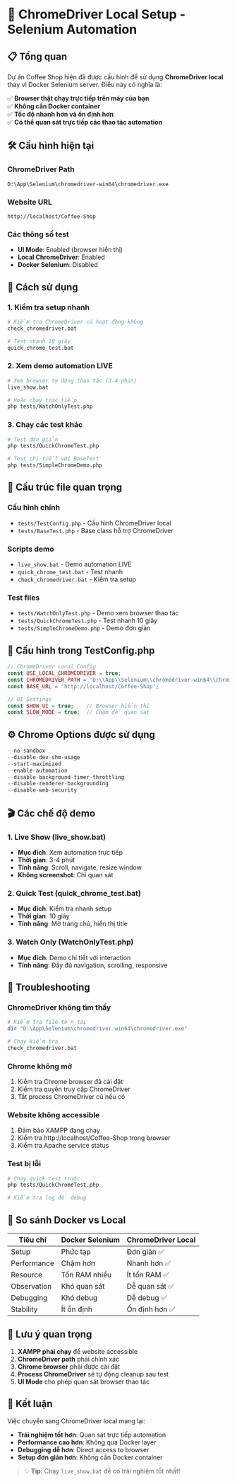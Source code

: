 # 🚀 ChromeDriver Local Setup - Selenium Automation

## 📋 Tổng quan
Dự án Coffee Shop hiện đã được cấu hình để sử dụng **ChromeDriver local** thay vì Docker Selenium server. Điều này có nghĩa là:

✅ **Browser thật chạy trực tiếp trên máy của bạn**  
✅ **Không cần Docker container**  
✅ **Tốc độ nhanh hơn và ổn định hơn**  
✅ **Có thể quan sát trực tiếp các thao tác automation**  

## 🛠️ Cấu hình hiện tại

### ChromeDriver Path
```
D:\App\Selenium\chromedriver-win64\chromedriver.exe
```

### Website URL  
```
http://localhost/Coffee-Shop
```

### Các thông số test
- **UI Mode**: Enabled (browser hiển thị)
- **Local ChromeDriver**: Enabled  
- **Docker Selenium**: Disabled

## 🎯 Cách sử dụng

### 1. Kiểm tra setup nhanh
```bash
# Kiểm tra ChromeDriver có hoạt động không
check_chromedriver.bat

# Test nhanh 10 giây
quick_chrome_test.bat
```

### 2. Xem demo automation LIVE
```bash
# Xem browser tự động thao tác (3-4 phút)
live_show.bat

# Hoặc chạy trực tiếp
php tests/WatchOnlyTest.php
```

### 3. Chạy các test khác
```bash
# Test đơn giản
php tests/QuickChromeTest.php

# Test chi tiết với BaseTest
php tests/SimpleChromeDemo.php
```

## 📁 Cấu trúc file quan trọng

### Cấu hình chính
- `tests/TestConfig.php` - Cấu hình ChromeDriver local
- `tests/BaseTest.php` - Base class hỗ trợ ChromeDriver

### Scripts demo
- `live_show.bat` - Demo automation LIVE  
- `quick_chrome_test.bat` - Test nhanh
- `check_chromedriver.bat` - Kiểm tra setup

### Test files
- `tests/WatchOnlyTest.php` - Demo xem browser thao tác
- `tests/QuickChromeTest.php` - Test nhanh 10 giây
- `tests/SimpleChromeDemo.php` - Demo đơn giản

## 🔧 Cấu hình trong TestConfig.php

```php
// ChromeDriver Local Config
const USE_LOCAL_CHROMEDRIVER = true;
const CHROMEDRIVER_PATH = 'D:\\App\\Selenium\\chromedriver-win64\\chromedriver.exe';
const BASE_URL = 'http://localhost/Coffee-Shop';

// UI Settings
const SHOW_UI = true;    // Browser hiển thị
const SLOW_MODE = true;  // Chậm để quan sát
```

## ⚙️ Chrome Options được sử dụng

```php
--no-sandbox
--disable-dev-shm-usage  
--start-maximized
--enable-automation
--disable-background-timer-throttling
--disable-renderer-backgrounding
--disable-web-security
```

## 🎬 Các chế độ demo

### 1. Live Show (live_show.bat)
- **Mục đích**: Xem automation trực tiếp
- **Thời gian**: 3-4 phút  
- **Tính năng**: Scroll, navigate, resize window
- **Không screenshot**: Chỉ quan sát

### 2. Quick Test (quick_chrome_test.bat)  
- **Mục đích**: Kiểm tra nhanh setup
- **Thời gian**: 10 giây
- **Tính năng**: Mở trang chủ, hiển thị title

### 3. Watch Only (WatchOnlyTest.php)
- **Mục đích**: Demo chi tiết với interaction
- **Tính năng**: Đầy đủ navigation, scrolling, responsive

## 🚨 Troubleshooting

### ChromeDriver không tìm thấy
```bash
# Kiểm tra file tồn tại
dir "D:\App\Selenium\chromedriver-win64\chromedriver.exe"

# Chạy kiểm tra
check_chromedriver.bat
```

### Chrome không mở
1. Kiểm tra Chrome browser đã cài đặt
2. Kiểm tra quyền truy cập ChromeDriver
3. Tắt process ChromeDriver cũ nếu có

### Website không accessible  
1. Đảm bảo XAMPP đang chạy
2. Kiểm tra http://localhost/Coffee-Shop trong browser
3. Kiểm tra Apache service status

### Test bị lỗi
```bash
# Chạy quick test trước
php tests/QuickChromeTest.php

# Kiểm tra log để debug
```

## 🔄 So sánh Docker vs Local

| Tiêu chí | Docker Selenium | ChromeDriver Local |
|----------|-----------------|-------------------|
| Setup | Phức tạp | Đơn giản ✅ |
| Performance | Chậm hơn | Nhanh hơn ✅ |
| Resource | Tốn RAM nhiều | Ít tốn RAM ✅ |
| Observation | Khó quan sát | Dễ quan sát ✅ |
| Debugging | Khó debug | Dễ debug ✅ |
| Stability | Ít ổn định | Ổn định hơn ✅ |

## 📝 Lưu ý quan trọng

1. **XAMPP phải chạy** để website accessible
2. **ChromeDriver path** phải chính xác  
3. **Chrome browser** phải được cài đặt
4. **Process ChromeDriver** sẽ tự động cleanup sau test
5. **UI Mode** cho phép quan sát browser thao tác

## 🎉 Kết luận

Việc chuyển sang ChromeDriver local mang lại:
- **Trải nghiệm tốt hơn**: Quan sát trực tiếp automation
- **Performance cao hơn**: Không qua Docker layer  
- **Debugging dễ hơn**: Direct access to browser
- **Setup đơn giản hơn**: Không cần Docker container

> 💡 **Tip**: Chạy `live_show.bat` để có trải nghiệm tốt nhất!
